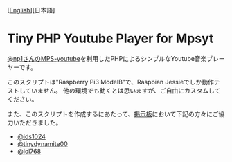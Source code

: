 [[English](https://github.com/KEINOS/tiny-php-youtube-player)][日本語]
# Tiny PHP Youtube Player for Mpsyt
[@np1さんのMPS-youtube]( https://github.com/mps-youtube/mps-youtube )を利用したPHPによるシンプルなYoutube音楽プレーヤーです。

このスクリプトは"Raspberry Pi3 ModelB"で、Raspbian Jessieでしか動作テストしていません。
他の環境でも動くとは思いますが、ご自由にカスタムしてください。

また、このスクリプトを作成するにあたって、[掲示板](https://github.com/mps-youtube/mps-youtube/issues/568)において下記の方々にご協力いただきました。

- [@ids1024](//github.com/ids1024)
- [@tinydynamite00](//github.com/tinydynamite00)
- [@lol768 ](//github.com/lol768)